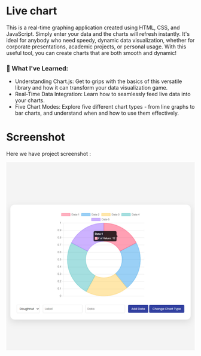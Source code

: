 # Live chart

This is a real-time graphing application created using HTML, CSS, and JavaScript. Simply enter your data and the charts will refresh instantly. It's ideal for anybody who need speedy, dynamic data visualization, whether for corporate presentations, academic projects, or personal usage. With this useful tool, you can create charts that are both smooth and dynamic!


### 🌟 What I've Learned:
- Understanding Chart.js: Get to grips with the basics of this versatile library and how it can transform your data visualization game.
- Real-Time Data Integration: Learn how to seamlessly feed live data into your charts.
- Five Chart Modes: Explore five different chart types - from line graphs to bar charts, and understand when and how to use them effectively.


# Screenshot
Here we have project screenshot :

![screenshot](screenshot.jpg)